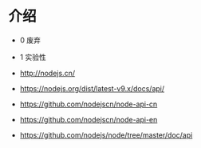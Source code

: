 # 介绍

- 0 废弃
- 1 实验性

- http://nodejs.cn/
- https://nodejs.org/dist/latest-v9.x/docs/api/

- https://github.com/nodejscn/node-api-cn
- https://github.com/nodejscn/node-api-en
- https://github.com/nodejs/node/tree/master/doc/api
